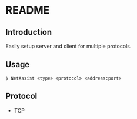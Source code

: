 # README

## Introduction

Easily setup server and client for multiple protocols.

## Usage

```shell
$ NetAssist <type> <protocol> <address:port>
```

## Protocol

- TCP
